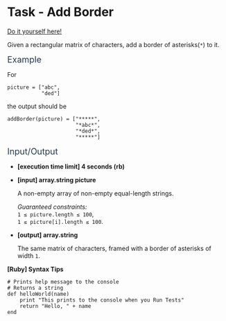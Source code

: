 # Task - Add Border

[Do it yourself here!](https://app.codesignal.com/arcade/intro/level-4/ZCD7NQnED724bJtjN)

<p>Given a rectangular matrix of characters, add a border of asterisks(<code>*</code>) to it.</p>
<p><span class="markdown--header" style="color:#2b3b52;font-size:1.4em">Example</span></p>
<p>For</p>
<pre><code>picture = ["abc",
           "ded"]
</code></pre>
<p>the output should be</p>
<pre><code>addBorder(picture) = ["*****",
                      "*abc*",
                      "*ded*",
                      "*****"]
</code></pre>
<p><span class="markdown--header" style="color:#2b3b52;font-size:1.4em">Input/Output</span></p>
<ul>
<li>
<p><strong>[execution time limit] 4 seconds (rb)</strong></p>
</li>
<li>
<p><strong>[input] array.string picture</strong></p>
<p>A non-empty array of non-empty equal-length strings.</p>
<p><em>Guaranteed constraints:</em><br>
<code>1 ≤ picture.length ≤ 100</code>,<br>
<code>1 ≤ picture[i].length ≤ 100</code>.</p>
</li>
<li>
<p><strong>[output] array.string</strong></p>
<p>The same matrix of characters, framed with a border of asterisks of width <code>1</code>.</p>
</li>
</ul>
<p><strong>[Ruby] Syntax Tips</strong></p>
<pre><code class="language-ruby"><span class="hljs-comment"># Prints help message to the console</span>
<span class="hljs-comment"># Returns a string</span>
<span class="hljs-function"><span class="hljs-keyword">def</span> <span class="hljs-title">helloWorld</span><span class="hljs-params">(name)</span></span>
    print <span class="hljs-string">"This prints to the console when you Run Tests"</span>
    <span class="hljs-keyword">return</span> <span class="hljs-string">"Hello, "</span> + name
<span class="hljs-keyword">end</span>

</code></pre>
